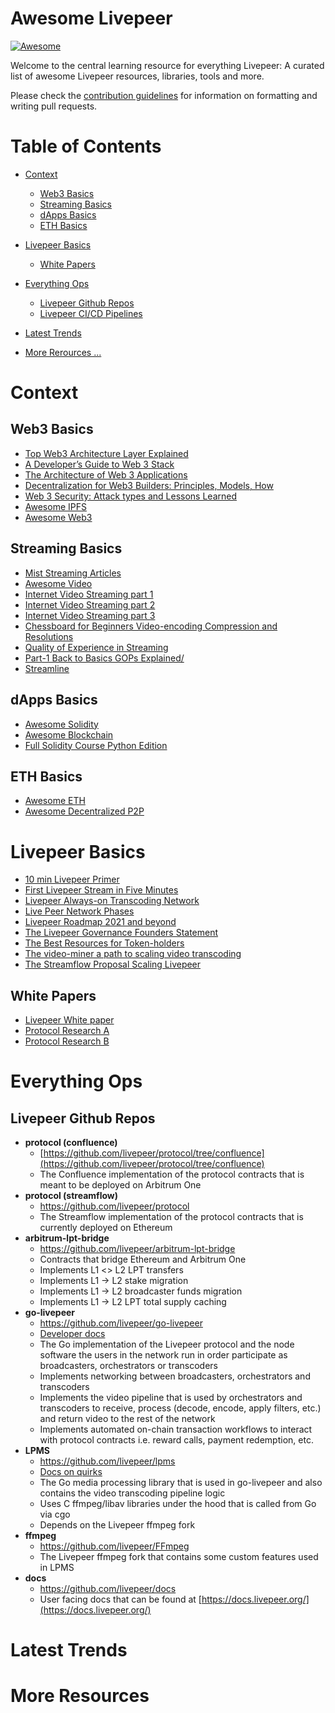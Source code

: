 
# Awesome Livepeer
[![Awesome](https://cdn.rawgit.com/sindresorhus/awesome/d7305f38d29fed78fa85652e3a63e154dd8e8829/media/badge.svg)](https://github.com/sindresorhus/awesome)


Welcome to the central learning resource for everything Livepeer: A curated list of awesome Livepeer resources, libraries, tools and more.

Please check the [contribution guidelines](https://github.com/seanhanca/eLivepeer/blob/main/Contributing.md) for information on formatting and writing pull requests.

# Table of Contents
- [Context](#context)
  - [Web3 Basics](#web3-basics)
  - [Streaming Basics](#streaming-basics)
  - [dApps Basics](#dapps)
  - [ETH Basics](#eth-basics)

- [Livepeer Basics](#livepeer-basics)
  - [White Papers](#white-papers) 
  
- [Everything Ops](#everything-ops)
  - [Livepeer Github Repos](#livepeer-github-repos) 
  - [Livepeer CI/CD Pipelines](#livepeer-cicd) 
  
- [Latest Trends](#latest-trends) 

- [More Rerources ...](#resources)


# Context

## Web3 Basics
-  [Top Web3 Architecture Layer Explained](https://itnext.io/top-3-web-3-0-architecture-layers-explained-frontend-backend-and-data-e10200f7fc76)
-  [A Developer’s Guide to Web 3 Stack](https://alchemy.com/blog/web3-stack)
-  [The Architecture of Web 3 Applications](https://www.preethikasireddy.com/post/the-architecture-of-a-web-3-0-application)
-  [Decentralization for Web3 Builders: Principles, Models, How](https://future.com/web3-decentralization-models-framework-principles-how-to/)
-  [Web 3 Security: Attack types and Lessons Learned](https://a16z.com/2022/04/23/web3-security-crypto-hack-attack-lessons/)
-  [Awesome IPFS](https://github.com/ipfs/awesome-ipfs#readme)
-  [Awesome Web3](https://github.com/JoinColony/awesome-web3)

## Streaming Basics
-  [Mist Streaming Articles](https://news.mistserver.org/news/65/Fantastic+protocols+and+where+to+stream+them)
-  [Awesome Video](https://awesome.video/)
-  [Internet Video Streaming part 1 ](https://medium.com/@eyevinntechnology/internet-video-streaming-abr-part-1-b10964849e19)
-  [Internet Video Streaming part 2](https://medium.com/@eyevinntechnology/internet-video-streaming-abr-part-2-dbce136b0d7c)
-  [Internet Video Streaming part 3 ](https://medium.com/@eyevinntechnology/internet-video-streaming-abr-part-3-45ff4bb3d436)
-  [Chessboard for Beginners Video-encoding Compression and Resolutions](https://medium.com/@eyevinntechnology/chessboard-for-beginners-video-encoding-compression-and-resolutions-bcefe04fa639)
-  [Quality of Experience in Streaming](https://medium.com/@eyevinntechnology/quality-of-experience-in-streaming-5c25355a4111)
-  [Part-1 Back to Basics GOPs  Explained/](https://aws.amazon.com/blogs/media/part-1-back-to-basics-gops-explained/)
-  [Streamline](https://github.com/streamlinevideo/streamline)
## dApps Basics
- [Awesome Solidity](https://github.com/bkrem/awesome-solidity)
- [Awesome Blockchain](https://github.com/openblockchains/awesome-blockchains)
- [Full Solidity Course Python Edition](https://github.com/smartcontractkit/full-blockchain-solidity-course-py)
## ETH Basics
- [Awesome ETH](https://github.com/bekatom/awesome-ethereum)
- [Awesome Decentralized P2P](https://github.com/decentropy/awesome-decentralized)

# Livepeer Basics
- [10 min Livepeer Primer](https://livepeer.org/primer)
- [First Livepeer Stream in Five Minutes](https://livepeer.com/blog/first-livepeer-stream-in-five-minutes)
- [Livepeer Always-on Transcoding Network](https://livepeer.com/blog/livepeer-always-on-transcoding-network)
- [Live Peer Network Phases](https://medium.com/livepeer-blog/livepeer-network-phases-b196ab42264b)
- [Livepeer Roadmap 2021 and beyond](https://medium.com/livepeer-blog/the-livepeer-roadmap-2021-and-beyond-5281776e9b3d)
- [The Livepeer Governance Founders Statement](https://medium.com/livepeer-blog/the-livepeer-governance-founders-statement-d4f3a85f787b)
- [The Best Resources for Token-holders](https://medium.com/livepeer-blog/the-best-resources-for-token-holders-2e484c8d9736)
- [The video-miner a path to scaling video transcoding](https://medium.com/livepeer-blog/the-video-miner-a-path-to-scaling-video-transcoding-a3487d232a1)
- [The Streamflow Proposal Scaling Livepeer](https://medium.com/livepeer-blog/the-streamflow-proposal-scaling-livepeer-72179b20bfdd)

## White Papers
-  [Livepeer White paper](https://github.com/livepeer/wiki/blob/master/WHITEPAPER.md)
-  [Protocol Research A](https://forum.livepeer.org/c/governance/17)
-  [Protocol Research B](https://forum.livepeer.org/c/research/15)

# Everything Ops
## Livepeer Github Repos
- **protocol (confluence)**
    - [https://github.com/livepeer/protocol/tree/confluence](https://github.com/livepeer/protocol/tree/confluence)
    - The Confluence implementation of the protocol contracts that is meant to be deployed on Arbitrum One
- **protocol (streamflow)**
    - https://github.com/livepeer/protocol
    - The Streamflow implementation of the protocol contracts that is currently deployed on Ethereum
- **arbitrum-lpt-bridge**
    - https://github.com/livepeer/arbitrum-lpt-bridge
    - Contracts that bridge Ethereum and Arbitrum One
    - Implements L1 <> L2 LPT transfers
    - Implements L1 → L2 stake migration
    - Implements L1 → L2 broadcaster funds migration
    - Implements L1 → L2 LPT total supply caching
- **go-livepeer**
    - https://github.com/livepeer/go-livepeer
    - [Developer docs](https://github.com/livepeer/go-livepeer/tree/master/doc)
    - The Go implementation of the Livepeer protocol and the node software the users in the network run in order participate as broadcasters, orchestrators or transcoders
    - Implements networking between broadcasters, orchestrators and transcoders
    - Implements the video pipeline that is used by orchestrators and transcoders to receive, process (decode, encode, apply filters, etc.) and return video to the rest of the network
    - Implements automated on-chain transaction workflows to interact with protocol contracts i.e. reward calls, payment redemption, etc.
- **LPMS**
    - https://github.com/livepeer/lpms
    - [Docs on quirks](https://github.com/livepeer/lpms/blob/master/doc/quirks.md)
    - The Go media processing library that is used in go-livepeer and also contains the video transcoding pipeline logic
    - Uses C ffmpeg/libav libraries under the hood that is called from Go via cgo
    - Depends on the Livepeer ffmpeg fork
- **ffmpeg**
    - https://github.com/livepeer/FFmpeg
    - The Livepeer ffmpeg fork that contains some custom features used in LPMS
- **docs**
    - https://github.com/livepeer/docs
    - User facing docs that can be found at [https://docs.livepeer.org/](https://docs.livepeer.org/)

# Latest Trends

# More Resources
